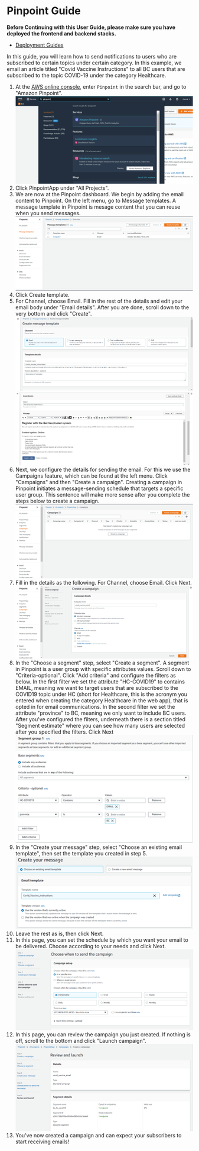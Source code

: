 # Pinpoint Guide

**Before Continuing with this User Guide, please make sure you have deployed the frontend and backend stacks.**

- [Deployment Guides](./DeploymentGuide.md)

In this guide, you will learn how to send notifications to users who are subscribed to certain topics under certain category. In this example, we email an article titled "Covid Vaccine Instructions" to all BC users that are subscribed to the topic COVID-19 under the category Healthcare. 

1. At the [AWS online console](https://console.aws.amazon.com/console/home), enter `Pinpoint` in the search bar, and go to "Amazon Pinpoint".![alt text](images/pinpoint_guide/search_pinpoint.PNG)
2. Click PinpointApp under "All Projects".
3. We are now at the Pinpoint dashboard. We begin by adding the email content to Pinpoint. On the left menu, go to Message templates. A message template in Pinpoint is mesage content that you can reuse when you send messages. ![alt text](images/pinpoint_guide/message_templates.PNG)
4. Click Create template. 
5. For Channel, choose Email. Fill in the rest of the details and edit your email body under "Email details". After you are done, scroll down to the very bottom and click "Create". ![alt text](images/pinpoint_guide/message_template_1.PNG) ![alt text](images/pinpoint_guide/message_template_2.PNG)
6. Next, we configure the details for sending the email. For this we use the Campaigns feature, which can be found at the left menu. Click "Campaigns" and then "Create a campaign". Creating a campaign in Pinpoint initiates a message-sending schedule that targets a specific user group. This sentence will make more sense after you complete the steps below to create a campaign.![alt text](images/pinpoint_guide/campaigns.PNG)
7. Fill in the details as the following. For Channel, choose Email. Click Next. ![alt text](images/pinpoint_guide/campaign_1.PNG)
8. In the "Choose a segment" step, select "Create a segment". A segment in Pinpoint is a user group with specific attributes values. Scroll down to "Criteria-optional". Click "Add criteria" and configure the filters as below. In the first filter we set the attribute "HC-COVID19" to contains EMAIL, meaning we want to target users that are subscribed to the COVID19 topic under HC (short for Healthcare, this is the acronym you entered when creating the category Healthcare in the web app), that is opted in for email communications. In the second filter we set the attribute "province" to BC, meaning we only want to include BC users. After you've configured the filters, underneath there is a section titled "Segment estimate" where you can see how many users are selected after you specified the filters. Click Next ![alt text](images/pinpoint_guide/make_segment_group.PNG)
9. In the "Create your message" step, select "Choose an existing email template", then set the template you created in step 5. ![alt text](images/pinpoint_guide/create_message.PNG)
10. Leave the rest as is, then click Next.
11. In this page, you can set the schedule by which you want your email to be delivered. Choose according to your needs and click Next. ![alt text](images/pinpoint_guide/campaign_schedule.PNG)
12. In this page, you can review the campaign you just created. If nothing is off, scroll to the bottom and click "Launch campaign". ![alt text](images/pinpoint_guide/review.PNG)
13. You've now created a campaign and can expect your subscribers to start receiving emails!